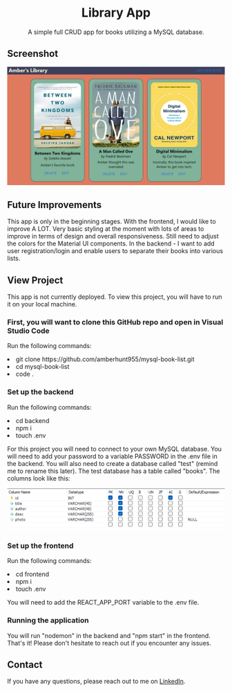 <h1 align="center" id="readme-top">Library App</h1>

<p align="center">A simple full CRUD app for books utilizing a MySQL database.</p>

## Screenshot

![library app](image.png)

## Future Improvements

This app is only in the beginning stages. With the frontend, I would like to improve A LOT. Very basic styling at the moment with lots of areas to improve in terms of design and overall responsiveness. Still need to adjust the colors for the Material UI components. In the backend - I want to add user registration/login and enable users to separate their books into various lists.

## View Project

This app is not currently deployed. To view this project, you will have to run it on your local machine.

### First, you will want to clone this GitHub repo and open in Visual Studio Code

Run the following commands:
<li>git clone https://github.com/amberhunt955/mysql-book-list.git</li>
<li>cd mysql-book-list</li>
<li>code .</li>

### Set up the backend

Run the following commands:
<li>cd backend</li>
<li>npm i</li>
<li>touch .env</li>

<p>For this project you will need to connect to your own MySQL database. You will need to add your password to a variable PASSWORD in the .env file in the backend. You will also need to create a database called "test" (remind me to rename this later). The test database has a table called "books". The columns look like this:</p>

![columns](image-1.png)


### Set up the frontend

Run the following commands:
<li>cd frontend</li>
<li>npm i</li>
<li>touch .env</li>

<p>You will need to add the REACT_APP_PORT variable to the .env file.</p>

### Running the application

You will run "nodemon" in the backend and "npm start" in the frontend. That's it! Please don't hesitate to reach out if you encounter any issues.

## Contact

If you have any questions, please reach out to me on [LinkedIn](https://www.linkedin.com/in/amberhunt955).